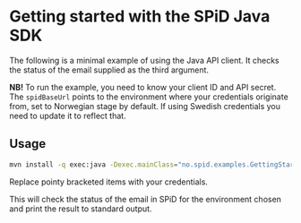 # Getting started with the SPiD Java SDK

The following is a minimal example of using the Java API client. It checks the status of the email
supplied as the third argument.

**NB!** To run the example, you need to know your client ID and API secret. The ```spidBaseUrl``` points to the environment where your credentials originate from, set to Norwegian stage by default. If using Swedish credentials you need to update it to reflect that.

## Usage

```sh
mvn install -q exec:java -Dexec.mainClass="no.spid.examples.GettingStarted" -Dexec.args="<client-id> <secret> <email>" -e
```

Replace pointy bracketed items with your credentials.

This will check the status of the email in SPiD for the environment chosen and print the result to standard output.
